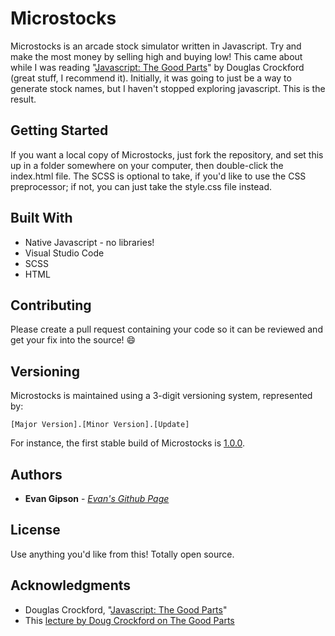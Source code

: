 # Microstocks
Microstocks is an arcade stock simulator written in Javascript. Try and make the most money by selling high and buying low! This came about while I was reading "[Javascript: The Good Parts](https://www.amazon.com/JavaScript-Good-Parts-Douglas-Crockford/dp/0596517742)" by Douglas Crockford (great stuff, I recommend it). Initially, it was going to just be a way to generate stock names, but I haven't stopped exploring javascript. This is the result.

## Getting Started
If you want a local copy of Microstocks, just fork the repository, and set this up in a folder somewhere on your computer, then double-click the index.html file. The SCSS is optional to take, if you'd like to use the CSS preprocessor; if not, you can just take the style.css file instead.

## Built With
* Native Javascript - no libraries!
* Visual Studio Code
* SCSS
* HTML

## Contributing
Please create a pull request containing your code so it can be reviewed and get your fix into the source! :smile:


## Versioning
Microstocks is maintained using a 3-digit versioning system, represented by:
```
[Major Version].[Minor Version].[Update]
```
For instance, the first stable build of Microstocks is [1.0.0](https://github.com/evangipson/microstocks/releases/tag/1.0.0).

## Authors
* **Evan Gipson** - *[Evan's Github Page](https://github.com/evangipson)* 

## License
Use anything you'd like from this! Totally open source.

## Acknowledgments
* Douglas Crockford, "[Javascript: The Good Parts](https://www.amazon.com/JavaScript-Good-Parts-Douglas-Crockford/dp/0596517742)"
* This [lecture by Doug Crockford on The Good Parts](https://www.youtube.com/watch?v=hQVTIJBZook)
